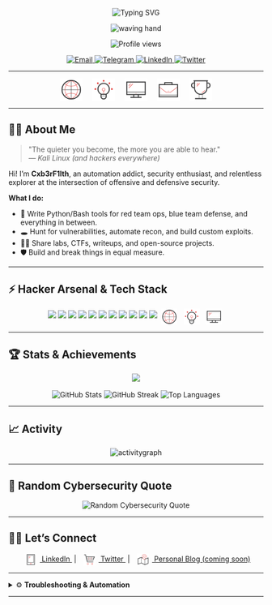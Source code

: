 <p align="center">
  <img src="https://readme-typing-svg.demolab.com?font=Fira+Code&size=32&pause=1500&color=00F7FF&center=true&vCenter=true&width=900&lines=Welcome+to+Cxb3rf1lth+Security!;Red+Teamer+%7C+Blue+Teamer+%7C+Innovator;Automate.+Exploit.+Defend." alt="Typing SVG" />
</p>

<p align="center">
  <img src="https://media.giphy.com/media/hvRJCLFzcasrR4ia7z/giphy.gif" width="55" alt="waving hand" />
</p>

<p align="center">
  <img src="https://komarev.com/ghpvc/?username=Cxb3rF1lthSec&style=for-the-badge&color=blueviolet" alt="Profile views" />
</p>

<!-- === CONTACT ME === -->
<p align="center">
  <a href="mailto:your.email@example.com">
    <img src="https://img.shields.io/badge/Email-D14836?style=for-the-badge&logo=gmail&logoColor=white" alt="Email"/>
  </a>
  <a href="https://t.me/yourtelegramusername">
    <img src="https://img.shields.io/badge/Telegram-2CA5E0?style=for-the-badge&logo=telegram&logoColor=white" alt="Telegram"/>
  </a>
  <a href="https://www.linkedin.com/in/cyb3rfilthsec/">
    <img src="https://img.shields.io/badge/LinkedIn-Connect-blue?logo=linkedin&style=for-the-badge" alt="LinkedIn"/>
  </a>
  <a href="https://twitter.com/Cyb3rFilthSec">
    <img src="https://img.shields.io/twitter/follow/Cyb3rFilthSec?color=1da1f2&logo=twitter&style=for-the-badge" alt="Twitter" />
  </a>
</p>

---

<!-- === CYBERSEC ICON BANNER === -->
<p align="center">
  <img src="https://raw.githubusercontent.com/Cxb3rF1lthSec/Cxb3rF1lthSec/main/network-svgrepo-com.svg" alt="Network" width="44" style="vertical-align:middle;margin:0 8px;" />
  <img src="https://raw.githubusercontent.com/Cxb3rF1lthSec/Cxb3rF1lthSec/main/creativity-svgrepo-com.svg" alt="Creativity" width="44" style="vertical-align:middle;margin:0 8px;" />
  <img src="https://raw.githubusercontent.com/Cxb3rF1lthSec/Cxb3rF1lthSec/main/computer-svgrepo-com.svg" alt="Computer" width="44" style="vertical-align:middle;margin:0 8px;" />
  <img src="https://raw.githubusercontent.com/Cxb3rF1lthSec/Cxb3rF1lthSec/main/business-svgrepo-com.svg" alt="Business" width="44" style="vertical-align:middle;margin:0 8px;" />
  <img src="https://raw.githubusercontent.com/Cxb3rF1lthSec/Cxb3rF1lthSec/main/trophy-svgrepo-com.svg" alt="Trophy" width="44" style="vertical-align:middle;margin:0 8px;" />
</p>

---

## 🕵️‍♂️ About Me

> "The quieter you become, the more you are able to hear."  
> _— Kali Linux (and hackers everywhere)_

Hi! I’m **Cxb3rF1lth**, an automation addict, security enthusiast, and relentless explorer at the intersection of offensive and defensive security.

**What I do:**
- 🐍 Write Python/Bash tools for red team ops, blue team defense, and everything in between.
- 🕳️ Hunt for vulnerabilities, automate recon, and build custom exploits.
- 🧑‍💻 Share labs, CTFs, writeups, and open-source projects.
- 🛡️ Build and break things in equal measure.

---

## ⚡ Hacker Arsenal & Tech Stack

<p align="center">
  <img src="https://img.shields.io/badge/Python-3776AB?style=for-the-badge&logo=python&logoColor=white"/>
  <img src="https://img.shields.io/badge/Bash-4EAA25?style=for-the-badge&logo=gnu-bash&logoColor=white"/>
  <img src="https://img.shields.io/badge/JavaScript-F7DF1E?style=for-the-badge&logo=javascript&logoColor=black"/>
  <img src="https://img.shields.io/badge/Linux-FCC624?style=for-the-badge&logo=linux&logoColor=black"/>
  <img src="https://img.shields.io/badge/Arch-1793D1?style=for-the-badge&logo=arch-linux&logoColor=white"/>
  <img src="https://img.shields.io/badge/PowerShell-5391FE?style=for-the-badge&logo=powershell&logoColor=white"/>
  <img src="https://img.shields.io/badge/Nmap-4682B4?style=for-the-badge&logo=nmap&logoColor=white"/>
  <img src="https://img.shields.io/badge/Wireshark-1679A7?style=for-the-badge&logo=wireshark&logoColor=white"/>
  <img src="https://img.shields.io/badge/Metasploit-4A4A4A?style=for-the-badge&logo=metasploit&logoColor=white"/>
  <img src="https://img.shields.io/badge/Networking-008080?style=for-the-badge"/>
  <img src="https://img.shields.io/badge/Exploit%20Development-red?style=for-the-badge"/>
  <img src="https://raw.githubusercontent.com/Cxb3rF1lthSec/Cxb3rF1lthSec/main/network-svgrepo-com.svg" alt="Network" width="32" style="vertical-align:middle;margin:0 4px;" />
  <img src="https://raw.githubusercontent.com/Cxb3rF1lthSec/Cxb3rF1lthSec/main/creativity-svgrepo-com.svg" alt="Creativity" width="32" style="vertical-align:middle;margin:0 4px;" />
  <img src="https://raw.githubusercontent.com/Cxb3rF1lthSec/Cxb3rF1lthSec/main/computer-svgrepo-com.svg" alt="Computer" width="32" style="vertical-align:middle;margin:0 4px;" />
</p>

---

## 🏆 Stats & Achievements

<p align="center">
  <img src="https://github-profile-trophy.vercel.app/?username=Cxb3rF1lthSec&theme=radical&no-frame=true&row=1&margin-w=30" />
</p>

<p align="center">
  <img src="https://github-readme-stats.vercel.app/api?username=Cxb3rF1lthSec&show_icons=true&theme=radical" alt="GitHub Stats"/>
  <img src="https://github-readme-streak-stats.herokuapp.com/?user=Cxb3rF1lthSec&theme=radical" alt="GitHub Streak"/>
  <img src="https://github-readme-stats.vercel.app/api/top-langs/?username=Cxb3rF1lthSec&layout=compact&theme=radical" alt="Top Languages"/>
</p>

---

## 📈 Activity

<p align="center">
  <img src="https://github-readme-activity-graph.vercel.app/graph?username=Cxb3rF1lthSec&theme=radical" alt="activitygraph" />
</p>

---

## 💬 Random Cybersecurity Quote

<!--
If the below quote widget isn't working, try these alternatives:
1. Use https://quotes-github-readme.vercel.app/api?type=horizontal&theme=radical
2. Or manually add a favorite quote as markdown
-->

<p align="center">
  <img src="https://quotes-github-readme.vercel.app/api?type=horizontal&theme=radical" alt="Random Cybersecurity Quote" />
</p>

---

## 🧑‍💻 Let’s Connect

<p align="center">
  <a href="https://www.linkedin.com/in/cyb3rfilthsec/" title="LinkedIn">
    <img src="https://raw.githubusercontent.com/Cxb3rF1lthSec/Cxb3rF1lthSec/main/cell-phone-svgrepo-com.svg" alt="Phone" width="24" style="vertical-align:middle;margin:0 6px;"/>
    LinkedIn
  </a>
  &nbsp;|&nbsp;
  <a href="https://twitter.com/Cyb3rFilthSec" title="Twitter">
    <img src="https://raw.githubusercontent.com/Cxb3rF1lthSec/Cxb3rF1lthSec/main/conversation-svgrepo-com.svg" alt="Chat" width="24" style="vertical-align:middle;margin:0 6px;"/>
    Twitter
  </a>
  &nbsp;|&nbsp;
  <a href="https://cyberfilthsec.com" title="Blog">
    <img src="https://raw.githubusercontent.com/Cxb3rF1lthSec/Cxb3rF1lthSec/main/address-svgrepo-com.svg" alt="Site" width="24" style="vertical-align:middle;margin:0 6px;"/>
    Personal Blog (coming soon)
  </a>
</p>

---

<details>
<summary>⚙️ <b>Troubleshooting & Automation</b></summary>

- <b>SVGs not displaying?</b>  
  - Make sure you’ve uploaded the SVG files to your <code>main</code> branch and the <code>&lt;img src=...&gt;</code> paths are correct.
  - Example:  
    <code>&lt;img src="https://raw.githubusercontent.com/Cxb3rF1lthSec/Cxb3rF1lthSec/main/network-svgrepo-com.svg" width="32"/&gt;</code>

- <b>Contribution snake doesn't show?</b>  
  - The GitHub Action workflow will automatically generate and update the snake SVG.
  - Confirm the workflow ran successfully (in the Actions tab) and that <code>output/dist/github-snake-dark.svg</code> exists in the <code>output</code> branch.
  - The README will always reference the latest SVG in <code>output/dist</code>.

- <b>Widgets and Stats?</b>  
  - All stats, trophies, and activity graphs update automatically via their respective APIs/services.
  - No manual refresh needed!

- <b>Quote widget not loading?</b>  
  - Try a different quote provider (see the commented alternatives above).
  - Or add a favorite quote directly as markdown for a personal touch.

</details>

---

<!--
GitHub Contribution Snake Generator: https://github.com/Platane/snk
Badges: https://shields.io/
Stats: https://github.com/anuraghazra/github-readme-stats
Trophy: https://github.com/ryo-ma/github-profile-trophy
Activity Graph: https://github.com/Ashutosh00710/github-readme-activity-graph
Random Quote: https://quotes-github-readme.vercel.app/
SVG Icons: https://www.svgrepo.com/
-->
